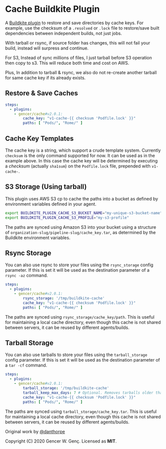 # Cache Buildkite Plugin

A [Buildkite plugin](https://buildkite.com/docs/agent/v3/plugins) to restore and save
directories by cache keys. For example, use the checksum of a `.resolved` or `.lock` file
to restore/save built dependencies between independent builds, not just jobs.

With tarball or rsync, if source folder has changes, this will not fail your build, instead will surpress and continue.

For S3, Instead of sync millions of files, I just tarball before S3 operation then copy to s3. This will reduce both time and cost on AWS.

Plus, In addition to tarball & rsync, we also do not re-create another tarball for same cache key if its already exists.

## Restore & Save Caches

```yml
steps:
  - plugins:
    - gencer/cache#v2.0.1:
        cache_key: "v1-cache-{{ checksum 'Podfile.lock' }}"
        paths: [ "Pods/", "Rome/" ]
```

## Cache Key Templates

The cache key is a string, which support a crude template system. Currently `checksum` is
the only command supported for now. It can be used as in the example above. In this case
the cache key will be determined by executing a _checksum_ (actually `sha1sum`) on the
`Podfile.lock` file, prepended with `v1-cache-`.

## S3 Storage (Using tarball)

This plugin uses AWS S3 cp to cache the paths into a bucket as defined by environment
variables defined in your agent.

```bash
export BUILDKITE_PLUGIN_CACHE_S3_BUCKET_NAME="my-unique-s3-bucket-name"
export BUILDKITE_PLUGIN_CACHE_S3_PROFILE="my-s3-profile"
```

The paths are synced using Amazon S3 into your bucket using a structure of
`organization-slug/pipeline-slug/cache_key.tar`, as determined by the Buildkite environment
variables.

## Rsync Storage

You can also use rsync to store your files using the ``rsync_storage`` config parameter.
If this is set it will be used as the destination parameter of a ``rsync -az`` command.

```yml
steps:
  - plugins:
    - gencer/cache#v2.0.1:
        rsync_storage: '/tmp/buildkite-cache'
        cache_key: "v1-cache-{{ checksum 'Podfile.lock' }}"
        paths: [ "Pods/", "Rome/" ]
```

The paths are synced using `rsync_storage/cache_key/path`. This is useful for maintaining a local
cache directory, even though this cache is not shared between servers, it can be reused by different
agents/builds.

## Tarball Storage

You can also use tarballs to store your files using the ``tarball_storage`` config parameter.
If this is set it will be used as the destination parameter of a ``tar -cf`` command.

```yml
steps:
  - plugins:
    - gencer/cache#v2.0.1:
        tarball_storage: '/tmp/buildkite-cache'
        tarball_keep_max_days: 7 # Optional. Removes tarballs older than 7 days.
        cache_key: "v1-cache-{{ checksum 'Podfile.lock' }}"
        paths: [ "Pods/", "Rome/" ]
```

The paths are synced using `tarball_storage/cache_key.tar`. This is useful for maintaining a local
cache directory, even though this cache is not shared between servers, it can be reused by different
agents/builds.


Original work by [@danthorpe]( https://github.com/danthorpe/cache-buildkite-plugin)

Copyright (C) 2020 Gencer W. Genç.
Licensed as **MIT**.
